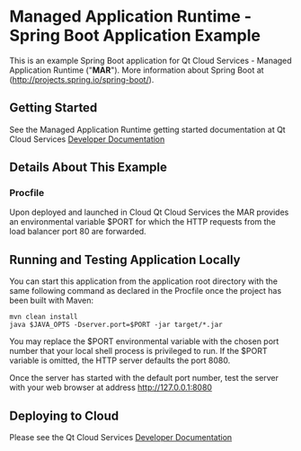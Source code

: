 # Managed Application Runtime - Spring Boot Application Example 

This is an example Spring Boot application for Qt Cloud Services - Managed Application Runtime ("**MAR**"). More information about Spring Boot at (http://projects.spring.io/spring-boot/).

## Getting Started

See the Managed Application Runtime getting started documentation at Qt Cloud Services [Developer Documentation ](https://developer.qtcloudservices.com/mar/getting-started)

## Details About This Example

### Procfile

Upon deployed and launched in Cloud Qt Cloud Services the MAR provides an environmental variable $PORT for which the HTTP requests from the load balancer port 80 are forwarded.

## Running and Testing Application Locally

You can start this application from the application root directory with the same following command as declared in the Procfile once the project has been built with Maven:

```
mvn clean install
java $JAVA_OPTS -Dserver.port=$PORT -jar target/*.jar
```

You may replace the $PORT environmental variable with the chosen port number that your local shell process is privileged to run. If the $PORT variable is omitted, the HTTP server defaults the port 8080.

Once the server has started with the default port number, test the server with your web browser at address http://127.0.0.1:8080

## Deploying to Cloud

Please see the Qt Cloud Services [Developer Documentation ](https://developer.qtcloudservices.com/mar/getting-started)